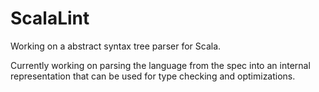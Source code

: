 # ScalaLint
Working on a abstract syntax tree parser for Scala.

Currently working on parsing the language from the spec into an internal representation that
can be used for type checking and optimizations.
